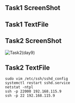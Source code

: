 ## Task1 ScreenShot ##






## Task1 TextFile ##






## Task2 ScreenShot ##



![Task2(day9)](https://user-images.githubusercontent.com/68742521/121168062-2e15b900-c870-11eb-9f0c-a155ac44c57e.png)




## Task2 TextFile ##



```
sudo vim /etc/ssh/sshd_config
systemctl restart sshd.service
netstat -ntpl
ssh -p 22000 192.168.115.9
ssh -p 22 192.168.115.9
```
